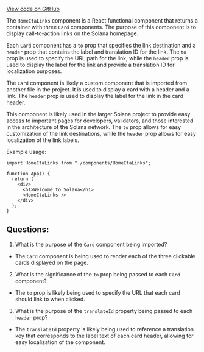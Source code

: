 [View code on GitHub](https://github.com/solana-labs/solana/blob/master/docs/components/HomeCtaLinks.jsx)

The `HomeCtaLinks` component is a React functional component that returns a container with three `Card` components. The purpose of this component is to display call-to-action links on the Solana homepage. 

Each `Card` component has a `to` prop that specifies the link destination and a `header` prop that contains the label and translation ID for the link. The `to` prop is used to specify the URL path for the link, while the `header` prop is used to display the label for the link and provide a translation ID for localization purposes. 

The `Card` component is likely a custom component that is imported from another file in the project. It is used to display a card with a header and a link. The `header` prop is used to display the label for the link in the card header. 

This component is likely used in the larger Solana project to provide easy access to important pages for developers, validators, and those interested in the architecture of the Solana network. The `to` prop allows for easy customization of the link destinations, while the `header` prop allows for easy localization of the link labels. 

Example usage:

```
import HomeCtaLinks from "./components/HomeCtaLinks";

function App() {
  return (
    <div>
      <h1>Welcome to Solana</h1>
      <HomeCtaLinks />
    </div>
  );
}
```
## Questions: 
 1. What is the purpose of the `Card` component being imported?
- The `Card` component is being used to render each of the three clickable cards displayed on the page.

2. What is the significance of the `to` prop being passed to each `Card` component?
- The `to` prop is likely being used to specify the URL that each card should link to when clicked.

3. What is the purpose of the `translateId` property being passed to each `header` prop?
- The `translateId` property is likely being used to reference a translation key that corresponds to the label text of each card header, allowing for easy localization of the component.